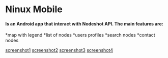 # Ninux Mobile
#### Is an Android app that interact with Nodeshot API. The main features are: 

*map with legend
*list of nodes
*users profiles
*search nodes
*contact nodes

[screenshot1](https://dl.dropboxusercontent.com/u/23036660/app%20ninux/Screenshot_2015-03-06-09-59-35.png)
[screenshot2](https://dl.dropboxusercontent.com/u/23036660/app%20ninux/Screenshot_2015-03-06-09-59-49.png)
[screenshot3](https://dl.dropboxusercontent.com/u/23036660/app%20ninux/Screenshot_2015-03-06-10-00-15.png)
[screenshot4](https://dl.dropboxusercontent.com/u/23036660/app%20ninux/Screenshot_2015-03-06-10-00-02.png) 
